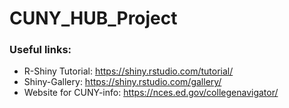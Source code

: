 # CUNY_HUB_Project

### Useful links:
 - R-Shiny Tutorial: https://shiny.rstudio.com/tutorial/
 - Shiny-Gallery: https://shiny.rstudio.com/gallery/
 - Website for CUNY-info: https://nces.ed.gov/collegenavigator/
